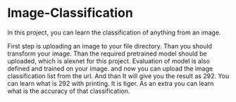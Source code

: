 # Image-Classification

In this project, you can learn the classification of anything from an image.

First step is uploading an image to your file directory. Than you should transform your image.
Than the required pretrained model should be uploaded, which is alexnet for this project. Evaluation of model is also defined and trained on your image. 
and now you can upload the image classification list from the url. And than It will give you the result as 292. You can learn what is 292 with printing. 
It is tiger. As an extra you can learn what is the accuracy of that classification.
